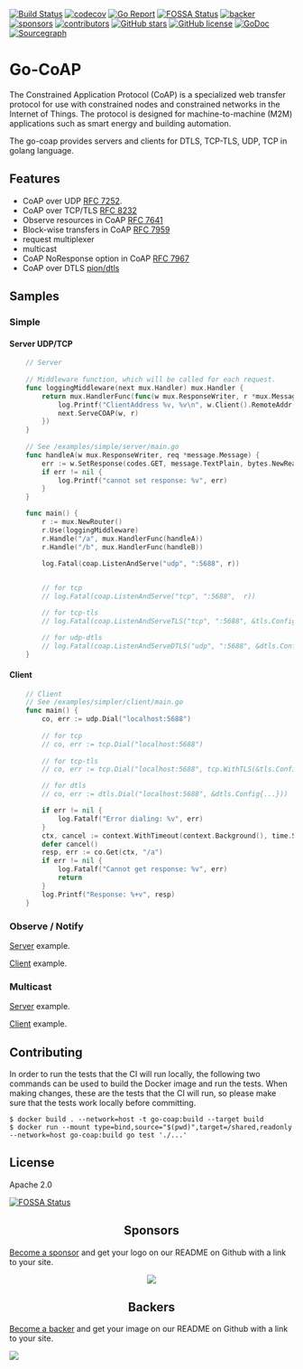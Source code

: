 [![Build Status](https://travis-ci.com/plgd-dev/go-coap.svg?branch=master)](https://travis-ci.com/plgd-dev/go-coap)
[![codecov](https://codecov.io/gh/plgd-dev/go-coap/branch/master/graph/badge.svg)](https://codecov.io/gh/plgd-dev/go-coap)
[![Go Report](https://goreportcard.com/badge/github.com/plgd-dev/go-coap)](https://goreportcard.com/report/github.com/plgd-dev/go-coap)
[![FOSSA Status](https://app.fossa.io/api/projects/git%2Bgithub.com%2Fplgd-dev%2Fgo-coap.svg?type=shield)](https://app.fossa.io/projects/git%2Bgithub.com%2Fplgd-dev%2Fgo-coap?ref=badge_shield)
[![backer](https://opencollective.com/go-coap/backers/badge.svg)](https://opencollective.com/go-coap#backer)
[![sponsors](https://opencollective.com/go-coap/sponsors/badge.svg)](https://opencollective.com/go-coap#sponsors)
[![contributors](https://img.shields.io/github/contributors/plgd-dev/go-coap)](https://github.com/plgd-dev/go-coap/graphs/contributors)
[![GitHub stars](https://img.shields.io/github/stars/plgd-dev/go-coap)](https://github.com/plgd-dev/go-coap/stargazers)
[![GitHub license](https://img.shields.io/github/license/plgd-dev/go-coap)](https://github.com/plgd-dev/go-coap/blob/master/LICENSE)
[![GoDoc](https://godoc.org/github.com/plgd-dev/go-coap?status.svg)](https://godoc.org/github.com/plgd-dev/go-coap)
[![Sourcegraph](https://sourcegraph.com/github.com/plgd-dev/go-coap/-/badge.svg)](https://sourcegraph.com/github.com/plgd-dev/go-coap?badge)

# Go-CoAP

The Constrained Application Protocol (CoAP) is a specialized web transfer protocol for use with constrained nodes and constrained networks in the Internet of Things.
The protocol is designed for machine-to-machine (M2M) applications such as smart energy and building automation.

The go-coap provides servers and clients for DTLS, TCP-TLS, UDP, TCP in golang language.

## Features
* CoAP over UDP [RFC 7252][coap].
* CoAP over TCP/TLS [RFC 8232][coap-tcp]
* Observe resources in CoAP [RFC 7641][coap-observe]
* Block-wise transfers in CoAP [RFC 7959][coap-block-wise-transfers]
* request multiplexer
* multicast
* CoAP NoResponse option in CoAP [RFC 7967][coap-noresponse]
* CoAP over DTLS [pion/dtls][pion-dtls]

[coap]: http://tools.ietf.org/html/rfc7252
[coap-tcp]: https://tools.ietf.org/html/rfc8323
[coap-block-wise-transfers]: https://tools.ietf.org/html/rfc7959
[coap-observe]: https://tools.ietf.org/html/rfc7641
[coap-noresponse]: https://tools.ietf.org/html/rfc7967
[pion-dtls]: https://github.com/pion/dtls

## Samples

### Simple

#### Server UDP/TCP
```go
	// Server
	
	// Middleware function, which will be called for each request.
	func loggingMiddleware(next mux.Handler) mux.Handler {
		return mux.HandlerFunc(func(w mux.ResponseWriter, r *mux.Message) {
			log.Printf("ClientAddress %v, %v\n", w.Client().RemoteAddr(), r.String())
			next.ServeCOAP(w, r)
		})
	}
	
	// See /examples/simple/server/main.go
	func handleA(w mux.ResponseWriter, req *message.Message) {
		err := w.SetResponse(codes.GET, message.TextPlain, bytes.NewReader([]byte("hello world")))
		if err != nil {
			log.Printf("cannot set response: %v", err)
		}
	}

	func main() {
		r := mux.NewRouter()
		r.Use(loggingMiddleware)
		r.Handle("/a", mux.HandlerFunc(handleA))
		r.Handle("/b", mux.HandlerFunc(handleB))

		log.Fatal(coap.ListenAndServe("udp", ":5688", r))

		
		// for tcp
		// log.Fatal(coap.ListenAndServe("tcp", ":5688",  r))

		// for tcp-tls
		// log.Fatal(coap.ListenAndServeTLS("tcp", ":5688", &tls.Config{...}, r))

		// for udp-dtls
		// log.Fatal(coap.ListenAndServeDTLS("udp", ":5688", &dtls.Config{...}, r))
	}
```
#### Client
```go
	// Client
	// See /examples/simpler/client/main.go
	func main() {
		co, err := udp.Dial("localhost:5688")
		
		// for tcp
		// co, err := tcp.Dial("localhost:5688")
		
		// for tcp-tls
		// co, err := tcp.Dial("localhost:5688", tcp.WithTLS(&tls.Config{...}))

		// for dtls
		// co, err := dtls.Dial("localhost:5688", &dtls.Config{...}))

		if err != nil {
			log.Fatalf("Error dialing: %v", err)
		}
		ctx, cancel := context.WithTimeout(context.Background(), time.Second)
		defer cancel()
		resp, err := co.Get(ctx, "/a")
		if err != nil {
			log.Fatalf("Cannot get response: %v", err)
			return
		}
		log.Printf("Response: %+v", resp)
	}
```

### Observe / Notify

[Server](examples/observe/server/main.go) example.

[Client](examples/observe/client/main.go) example.

### Multicast

[Server](examples/mcast/server/main.go) example.

[Client](examples/mcast/client/main.go) example.

## Contributing

In order to run the tests that the CI will run locally, the following two commands can be used to build the Docker image and run the tests. When making changes, these are the tests that the CI will run, so please make sure that the tests work locally before committing.

```shell
$ docker build . --network=host -t go-coap:build --target build
$ docker run --mount type=bind,source="$(pwd)",target=/shared,readonly --network=host go-coap:build go test './...'
```

## License
Apache 2.0

[![FOSSA Status](https://app.fossa.io/api/projects/git%2Bgithub.com%2Fplgd-dev%2Fgo-coap.svg?type=large)](https://app.fossa.io/projects/git%2Bgithub.com%2Fplgd-dev%2Fgo-coap?ref=badge_large)

<h2 align="center">Sponsors</h2>

[Become a sponsor](https://opencollective.com/go-coap#sponsor) and get your logo on our README on Github with a link to your site.

<div align="center">

<a href="https://opencollective.com/go-coap/sponsor/0/website?requireActive=false" target="_blank"><img src="https://opencollective.com/go-coap/sponsor/0/avatar.svg?requireActive=false"></a>

</div>

<h2 align="center">Backers</h2>

[Become a backer](https://opencollective.com/go-coap#backer) and get your image on our README on Github with a link to your site.

<a href="https://opencollective.com/go-coap/backer/0/website?requireActive=false" target="_blank"><img src="https://opencollective.com/go-coap/backer/0/avatar.svg?requireActive=false"></a>
